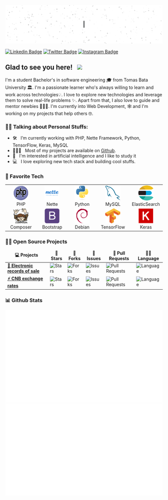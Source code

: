 ![Hi, I'm Philip 👋 I'm a 🚀 Czech software engineer 🚀 I 😍️ challenges](https://github.com/filipsedivy/filipsedivy/raw/master/assets/github.gif)

[![Linkedin Badge](https://img.shields.io/badge/-LinkedIn-0e76a8?style=flat-square&logo=Linkedin&logoColor=white)](http://linkedin.com/in/filipsedivy/)
[![Twitter Badge](https://img.shields.io/badge/-Twitter-00acee?style=flat-square&logo=Twitter&logoColor=white)](https://twitter.com/filipsedivy)
[![Instagram Badge](https://img.shields.io/badge/-Instagram-e4405f?style=flat-square&logo=Instagram&logoColor=white)](https://instagram.com/filipsedivy.cz)

## Glad to see you here! &nbsp; ![](https://visitor-badge.glitch.me/badge?page_id=filipsedivy.filipsedivy&style=flat-square&color=0088cc)

I'm a student Bachelor's in software engineering 🎓 from Tomas Bata University 🏛. I'm a passionate learner who's always willing to learn and work across technologies💡. I love to explore new technologies and leverage them to solve real-life problems ✨. Apart from that, I also love to guide and mentor newbies 👨🏻‍💻. I'm currently into Web Development, 🕸️ and I'm working on my projects that help others 🤓.

### 🙌🏻 Talking about Personal Stuffs:
- 🛠 &nbsp; I’m currently working with PHP, Nette Framework, Python, TensorFlow, Keras, MySQL
- 👨🏻‍💻 &nbsp; Most of my projects are available on [Github](https://github.com/filipsedivy).
- 🧠 &nbsp; I'm interested in artificial intelligence and I like to study it
- 💻 &nbsp; I love exploring new tech stack and building cool stuffs.

### 🚀 Favorite Tech

<table>
  <tr>
    <td align="center" width="96">
      <img src="./assets/tech/php.svg" width="48" height="48" alt="PHP" />
      <br>PHP
    </td>
    <td align="center" width="96">
      <img src="./assets/tech/nette.png" width="48" height="48" alt="Nette" />
      <br>Nette
    </td>
    <td align="center" width="96">
      <img src="./assets/tech/python.svg" width="48" height="48" alt="Python" />
      <br>Python
    </td>
    <td align="center"  width="96">
      <img src="./assets/tech/mysql.svg" width="48" height="48" alt="MySQL" />
      <br>MySQL
    </td>
    <td align="center" width="96">
      <img src="./assets/tech/elasticsearch.svg" width="48" height="48" alt="ElasticSearch" />
      <br>ElasticSearch
    </td>
  </tr>
  <tr>
  	<td align="center" width="96">
      <img src="./assets/tech/composer.svg" width="48" height="48" alt="Composer" />
      <br>Composer
    </td>
    <td align="center" width="96">
      <img src="./assets/tech/bootstrap.svg" width="48" height="48" alt="Bootstrap" />
      <br>Bootstrap
    </td>
	<td align="center"  width="96">
      <img src="./assets/tech/debian.svg" width="48" height="48" alt="Debian" />
      <br>Debian
    </td>
    <td align="center"  width="96">
      <img src="./assets/tech/tensorflow.svg" width="48" height="48" alt="TensorFlow" />
      <br>TensorFlow
    </td>
    <td align="center"  width="96">
      <img src="./assets/tech/keras.svg" width="48" height="48" alt="Keras" />
      <br>Keras
    </td>
	</tr>
</table>

### 🧑‍🚀 Open Source Projects

<table>
    <thead align="center">
      <tr border: none;>
        <td><b>💻 Projects</b></td>
        <td><b>🌟 Stars</b></td>
        <td><b>🍴 Forks</b></td>
        <td><b>🐛 Issues</b></td>
        <td><b>🔔 Pull Requests</b></td>
        <td><b>👨‍💻 Language</b></td>
      </tr>
    </thead>
    <tbody>
      <tr>
      	<td><a href="https://github.com/filipsedivy/php-eet"><b>💸 Electronic records of sale</b></a></td>
        <td><img alt="Stars" src="https://img.shields.io/github/stars/filipsedivy/php-eet?style=flat-square&labelColor=343b41"/></td>
        <td><img alt="Forks" src="https://img.shields.io/github/forks/filipsedivy/php-eet?style=flat-square&labelColor=343b41"/></td>
        <td><img alt="Issues" src="https://img.shields.io/github/issues/filipsedivy/php-eet?style=flat-square"/></td>
        <td><img alt="Pull Requests" src="https://img.shields.io/github/issues-pr/filipsedivy/php-eet?style=flat-square"/></td>
        <td><img alt="Language" src="https://img.shields.io/github/languages/top/filipsedivy/php-eet?style=flat-square"/></td>
      </tr>
      <tr>
      	<td><a href="https://github.com/filipsedivy/cnb-api"><b>⚡️ CNB exchange rates</b></a></td>
        <td><img alt="Stars" src="https://img.shields.io/github/stars/filipsedivy/cnb-api?style=flat-square&labelColor=343b41"/></td>
        <td><img alt="Forks" src="https://img.shields.io/github/forks/filipsedivy/cnb-api?style=flat-square&labelColor=343b41"/></td>
        <td><img alt="Issues" src="https://img.shields.io/github/issues/filipsedivy/cnb-api?style=flat-square"/></td>
        <td><img alt="Pull Requests" src="https://img.shields.io/github/issues-pr/filipsedivy/cnb-api?style=flat-square"/></td>
        <td><img alt="Language" src="https://img.shields.io/github/languages/top/filipsedivy/cnb-api?style=flat-square"/></td>
      </tr>
    </tbody>
  </table>


### 📊 Github Stats
<a href='https://github.com/filipsedivy/github-stats'>
  
![Stats Overview](https://raw.githubusercontent.com/filipsedivy/github-stats/master/generated/overview.svg)
![Most Used Languages](https://raw.githubusercontent.com/filipsedivy/github-stats/master/generated/languages.svg)
 </a>
